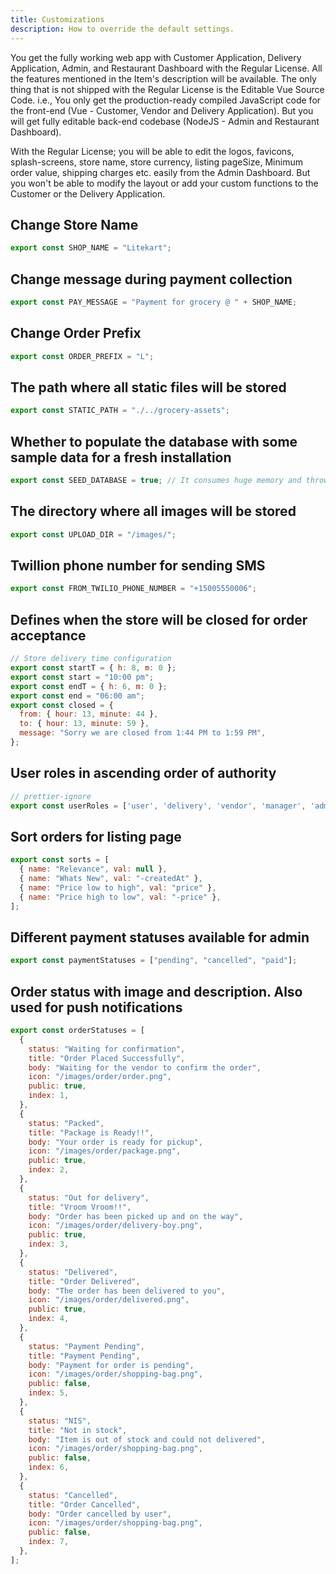 ```yaml
---
title: Customizations
description: How to override the default settings.
---
```


You get the fully working web app with Customer Application, Delivery Application, Admin, and Restaurant Dashboard with the Regular License. All the features mentioned in the Item's description will be available.
The only thing that is not shipped with the Regular License is the Editable Vue Source Code. i.e., You only get the production-ready compiled JavaScript code for the front-end (Vue - Customer, Vendor and Delivery Application). But you will get fully editable back-end codebase (NodeJS - Admin and Restaurant Dashboard).

With the Regular License; you will be able to edit the logos, favicons, splash-screens, store name, store currency, listing pageSize, Minimum order value, shipping charges etc. easily from the Admin Dashboard. But you won't be able to modify the layout or add your custom functions to the Customer or the Delivery Application.

## Change Store Name

```js
export const SHOP_NAME = "Litekart";
```

## Change message during payment collection

```js
export const PAY_MESSAGE = "Payment for grocery @ " + SHOP_NAME;
```

## Change Order Prefix

```js
export const ORDER_PREFIX = "L";
```

## The path where all static files will be stored

```js
export const STATIC_PATH = "./../grocery-assets";
```

## Whether to populate the database with some sample data for a fresh installation

```js
export const SEED_DATABASE = true; // It consumes huge memory and throws out of memory exception. Seeds database with some demo data when the database is empty.
```

## The directory where all images will be stored

```js
export const UPLOAD_DIR = "/images/";
```

## Twillion phone number for sending SMS

```js
export const FROM_TWILIO_PHONE_NUMBER = "+15005550006";
```

## Defines when the store will be closed for order acceptance

```js
// Store delivery time configuration
export const startT = { h: 8, m: 0 };
export const start = "10:00 pm";
export const endT = { h: 6, m: 0 };
export const end = "06:00 am";
export const closed = {
  from: { hour: 13, minute: 44 },
  to: { hour: 13, minute: 59 },
  message: "Sorry we are closed from 1:44 PM to 1:59 PM",
};
```

## User roles in ascending order of authority

```js
// prettier-ignore
export const userRoles = ['user', 'delivery', 'vendor', 'manager', 'admin'] // This should be in ascending order of authority. e.g. In this case guest will not have access to any other role, where as admin will have the role of guest+user+vendor+manager+admin
```

## Sort orders for listing page

```js
export const sorts = [
  { name: "Relevance", val: null },
  { name: "Whats New", val: "-createdAt" },
  { name: "Price low to high", val: "price" },
  { name: "Price high to low", val: "-price" },
];
```

## Different payment statuses available for admin

```js
export const paymentStatuses = ["pending", "cancelled", "paid"];
```

## Order status with image and description. Also used for push notifications

```js
export const orderStatuses = [
  {
    status: "Waiting for confirmation",
    title: "Order Placed Successfully",
    body: "Waiting for the vendor to confirm the order",
    icon: "/images/order/order.png",
    public: true,
    index: 1,
  },
  {
    status: "Packed",
    title: "Package is Ready!!",
    body: "Your order is ready for pickup",
    icon: "/images/order/package.png",
    public: true,
    index: 2,
  },
  {
    status: "Out for delivery",
    title: "Vroom Vroom!!",
    body: "Order has been picked up and on the way",
    icon: "/images/order/delivery-boy.png",
    public: true,
    index: 3,
  },
  {
    status: "Delivered",
    title: "Order Delivered",
    body: "The order has been delivered to you",
    icon: "/images/order/delivered.png",
    public: true,
    index: 4,
  },
  {
    status: "Payment Pending",
    title: "Payment Pending",
    body: "Payment for order is pending",
    icon: "/images/order/shopping-bag.png",
    public: false,
    index: 5,
  },
  {
    status: "NIS",
    title: "Not in stock",
    body: "Item is out of stock and could not delivered",
    icon: "/images/order/shopping-bag.png",
    public: false,
    index: 6,
  },
  {
    status: "Cancelled",
    title: "Order Cancelled",
    body: "Order cancelled by user",
    icon: "/images/order/shopping-bag.png",
    public: false,
    index: 7,
  },
];
```
